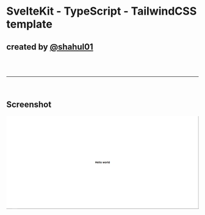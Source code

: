 # SvelteKit - TypeScript - TailwindCSS template
## created by [@shahul01](https://github.com/shahul01)

<br /><br />
<hr />
<br />

## Screenshot
![main](./static/assets/images/readme/main.png)
